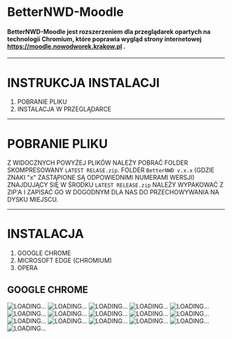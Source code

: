 # BetterNWD-Moodle

#### BetterNWD-Moodle jest rozszerzeniem dla przeglądarek opartych na technologii Chromium, które poprawia wygląd strony internetowej https://moodle.nowodworek.krakow.pl .
___
# INSTRUKCJA INSTALACJI
1. POBRANIE PLIKU
2. INSTALACJA W PRZEGLĄDARCE
___
# POBRANIE PLIKU
Z WIDOCZNYCH POWYŻEJ PLIKÓW NALEŻY POBRAĆ FOLDER SKOMPRESOWANY `LATEST RELASE.zip`. 
FOLDER `BetterNWD v.x.x` (GDZIE ZNAKI "x" ZASTĄPIONE SĄ ODPOWIEDNIMI NUMERAMI WERSJI) ZNAJDUJĄCY SIĘ W ŚRODKU `LATEST RELEASE.zip` NALEŻY WYPAKOWAĆ Z ZIP'A I ZAPISAĆ GO W DOGODNYM DLA NAS DO PRZECHOWYWANIA NA DYSKU MIEJSCU. 
___
# INSTALACJA
1. GOOGLE CHROME
2. MICROSOFT EDGE (CHROMIUM)
3. OPERA

## GOOGLE CHROME
![LOADING...](/ASSETS/IMAGES/1.png)
![LOADING...](/ASSETS/IMAGES/2.png)
![LOADING...](/ASSETS/IMAGES/3.png)
![LOADING...](/ASSETS/IMAGES/4.png)
![LOADING...](/ASSETS/IMAGES/5.png)
![LOADING...](/ASSETS/IMAGES/6.png)
![LOADING...](/ASSETS/IMAGES/7.png)
![LOADING...](/ASSETS/IMAGES/8.png)
![LOADING...](/ASSETS/IMAGES/9.png)
![LOADING...](/ASSETS/IMAGES/10.png)
![LOADING...](/ASSETS/IMAGES/11.png)
![LOADING...](/ASSETS/IMAGES/12.png)
![LOADING...](/ASSETS/IMAGES/13.png)
![LOADING...](/ASSETS/IMAGES/14.png)
![LOADING...](/ASSETS/IMAGES/15.png)
![LOADING...](/ASSETS/IMAGES/16.png)
